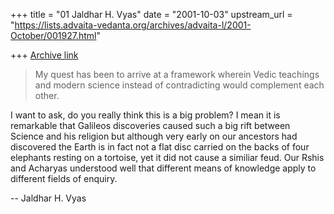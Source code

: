 +++
title = "01 Jaldhar H. Vyas"
date = "2001-10-03"
upstream_url = "https://lists.advaita-vedanta.org/archives/advaita-l/2001-October/001927.html"

+++
[Archive link](https://lists.advaita-vedanta.org/archives/advaita-l/2001-October/001927.html)

>My quest has been
>to arrive at a framework wherein Vedic teachings and
>modern science instead of contradicting would
>complement each other.

I want to ask, do you really think this is a big problem?  I mean it is
remarkable that Galileos discoveries caused such a big rift between Science
and his religion but although very early on our ancestors had discovered the
Earth is in fact not a flat disc carried on the backs of four elephants
resting on a tortoise, yet it did not cause a similiar feud.  Our Rshis and
Acharyas understood well that different means of knowledge apply to
different fields of enquiry.

--
Jaldhar H. Vyas <jaldhar at braincells.com>


